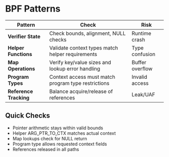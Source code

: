 # BPF Patterns

| Pattern | Check | Risk |
|---------|-------|------|
| **Verifier State** | Check bounds, alignment, NULL checks | Runtime crash |
| **Helper Functions** | Validate context types match helper requirements | Type confusion |
| **Map Operations** | Verify key/value sizes and lookup error handling | Buffer overflow |
| **Program Types** | Context access must match program type restrictions | Invalid access |
| **Reference Tracking** | Balance acquire/release of references | Leak/UAF |

## Quick Checks
- Pointer arithmetic stays within valid bounds
- Helper ARG_PTR_TO_CTX matches actual context
- Map lookups check for NULL return
- Program type allows requested context fields
- References released in all paths